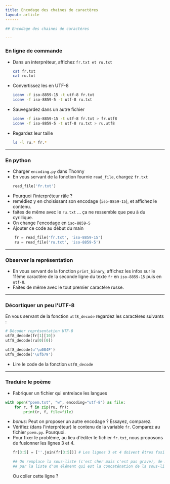 ```yaml
---
title: Encodage des chaines de caractères
layout: article
------

## Encodage des chaines de caractères

---
```


### En ligne de commande

- Dans un interpréteur, affichez `fr.txt et ru.txt`
  ```bash
  cat fr.txt
  cat ru.txt
  ```

- Convertissez les en UTF-8
  ```bash
  iconv -f iso-8859-15 -t utf-8 fr.txt
  iconv -f iso-8859-5 -t utf-8 ru.txt
  ```

- Sauvegardez dans un autre fichier
  ```bash
  iconv -f iso-8859-15 -t utf-8 fr.txt > fr.utf8
  iconv -f iso-8859-5 -t utf-8 ru.txt > ru.utf8
  ```
- Regardez leur taille
  ```bash
  ls -l ru.* fr.*
  ```

---

### En python

- Charger `encoding.py` dans Thonny
- En vous servant de la fonction fournie `read_file`, chargez `fr.txt`
  ```python
  read_file('fr.txt')
  ```
- Pourquoi l'interpréteur râle ?
- remédiez y en choisissant son encodage (`iso-8859-15`), et affichez le
  contenu.
- faites de même avec le `ru.txt` ... ça ne ressemble que peu à du cyrillique.
- On change l'encodage en `iso-8859-5`
- Ajouter ce code au début du main
```python
    fr = read_file('fr.txt', 'iso-8859-15')
    ru = read_file('ru.txt', 'iso-8859-5')
```

---

### Observer la représentation

- En vous servant de la fonction `print_binary`, affichez les infos sur le
  11ème caractère de la seconde ligne du texte `fr` en `iso-8859-15` puis en
  `utf-8`.
- Faites de même avec le tout premier caractère russe.

---

### Décortiquer un peu l'UTF-8

En vous servant de la fonction `utf8_decode` regardez les caractères suivants :

```python
# Décoder représentation UTF-8
utf8_decode(fr[1][10])
utf8_decode(ru[0][0])

utf8_decode(u'\u084F')
utf8_decode('\ufb79')
```

- Lire le code de la fonction `utf8_decode`

---

### Traduire le poème

- Fabriquer un fichier qui entrelace les langues
```python
with open("poem.txt", "w", encoding="utf-8") as file:
    for r, f in zip(ru, fr):
        print(r, f, file=file)
```
- *bonus*: Peut on proposer un autre encodage ? Essayez, comparez.
- Vérifiez (dans l'interpréteur) le contenu de la variable `fr`. Comparez au fichier `poem.py`. Pourquoi.
- Pour fixer le problème, au lieu d'éditer le fichier `fr.txt`, nous proposons de fusionner les lignes 3 et 4.
  ```python
  fr[3:5] = [''.join(fr[3:5])] # Les lignes 3 et 4 doivent êtres fusionnées

  ## On remplace la sous-liste (c'est cher mais c'est pas grave), de 3 à 5 (exclu)
  ## par la liste d'un élément qui est la concaténation de la sous-liste de 3 à 5
  ```
  Ou coller cette ligne ?


